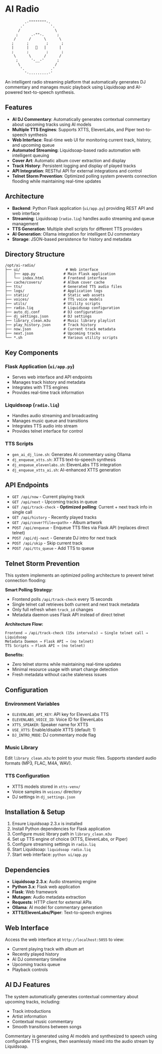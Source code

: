 # AI Radio

```
         .-""""""""-.
       .'            '.
      /                \
     ;      .-""-.      ;
    /      /      \      \
   ;      ;        ;      ;
   |      |   🎵   |      |
   ;      ;        ;      ;
    \      \      /      /
     ;      '-__-'      ;
      \                /
       '.            .'
         '-.........-'
```

An intelligent radio streaming platform that automatically generates DJ commentary and manages music playback using Liquidsoap and AI-powered text-to-speech synthesis.

## Features

- **AI DJ Commentary**: Automatically generates contextual commentary about upcoming tracks using AI models
- **Multiple TTS Engines**: Supports XTTS, ElevenLabs, and Piper text-to-speech synthesis
- **Web Interface**: Real-time web UI for monitoring current track, history, and upcoming queue
- **Automated Streaming**: Liquidsoap-based radio automation with intelligent queuing
- **Cover Art**: Automatic album cover extraction and display
- **Track History**: Persistent logging and display of played tracks
- **API Integration**: RESTful API for external integrations and control
- **Telnet Storm Prevention**: Optimized polling system prevents connection flooding while maintaining real-time updates

## Architecture

- **Backend**: Python Flask application (`ui/app.py`) providing REST API and web interface
- **Streaming**: Liquidsoap (`radio.liq`) handles audio streaming and queue management
- **TTS Generation**: Multiple shell scripts for different TTS providers
- **AI Generation**: Ollama integration for intelligent DJ commentary
- **Storage**: JSON-based persistence for history and metadata

## Directory Structure

```
/opt/ai-radio/
├── ui/                     # Web interface
│   ├── app.py             # Main Flask application
│   └── index.html         # Frontend interface
├── cache/covers/          # Album cover cache
├── tts/                   # Generated TTS audio files
├── logs/                  # Application logs
├── static/                # Static web assets
├── voices/                # TTS voice models
├── utils/                 # Utility scripts
├── radio.liq              # Liquidsoap configuration
├── auto_dj.conf           # DJ configuration
├── dj_settings.json       # DJ settings
├── library_clean.m3u      # Music library playlist
├── play_history.json      # Track history
├── now.json               # Current track metadata
├── next.json              # Upcoming tracks
└── *.sh                   # Various utility scripts
```

## Key Components

### Flask Application (`ui/app.py`)
- Serves web interface and API endpoints
- Manages track history and metadata
- Integrates with TTS engines
- Provides real-time track information

### Liquidsoap (`radio.liq`)
- Handles audio streaming and broadcasting
- Manages music queue and transitions
- Integrates TTS audio into stream
- Provides telnet interface for control

### TTS Scripts
- `gen_ai_dj_line.sh`: Generates AI commentary using Ollama
- `dj_enqueue_xtts.sh`: XTTS text-to-speech synthesis
- `dj_enqueue_elevenlabs.sh`: ElevenLabs TTS integration
- `dj_enqueue_xtts_ai.sh`: AI-enhanced XTTS generation

## API Endpoints

- `GET /api/now` - Current playing track
- `GET /api/next` - Upcoming tracks in queue  
- `GET /api/track-check` - **Optimized polling**: Current + next track info in single call
- `GET /api/history` - Recently played tracks
- `GET /api/cover?file=<path>` - Album artwork
- `POST /api/enqueue` - Enqueue TTS files via Flask API (replaces direct telnet)
- `POST /api/dj-next` - Generate DJ intro for next track
- `POST /api/skip` - Skip current track
- `POST /api/tts_queue` - Add TTS to queue

## Telnet Storm Prevention

This system implements an optimized polling architecture to prevent telnet connection flooding:

**Smart Polling Strategy:**
- Frontend polls `/api/track-check` every 15 seconds
- Single telnet call retrieves both current and next track metadata  
- Only full refresh when `track_id` changes
- Metadata daemon uses Flask API instead of direct telnet

**Architecture Flow:**
```
Frontend → /api/track-check (15s intervals) → Single telnet call → Liquidsoap
Metadata Daemon → Flask API → (no telnet)
TTS Scripts → Flask API → (no telnet)
```

**Benefits:**
- Zero telnet storms while maintaining real-time updates
- Minimal resource usage with smart change detection
- Fresh metadata without cache staleness issues

## Configuration

### Environment Variables
- `ELEVENLABS_API_KEY`: API key for ElevenLabs TTS
- `ELEVENLABS_VOICE_ID`: Voice ID for ElevenLabs
- `XTTS_SPEAKER`: Speaker name for XTTS
- `USE_XTTS`: Enable/disable XTTS (default: 1)
- `DJ_INTRO_MODE`: DJ commentary mode flag

### Music Library
Edit `library_clean.m3u` to point to your music files. Supports standard audio formats (MP3, FLAC, M4A, WAV).

### TTS Configuration
- XTTS models stored in `xtts-venv/`
- Voice samples in `voices/` directory
- DJ settings in `dj_settings.json`

## Installation & Setup

1. Ensure Liquidsoap 2.3.x is installed
2. Install Python dependencies for Flask application
3. Configure music library path in `library_clean.m3u`
4. Set up TTS engine of choice (XTTS, ElevenLabs, or Piper)
5. Configure streaming settings in `radio.liq`
6. Start Liquidsoap: `liquidsoap radio.liq`
7. Start web interface: `python ui/app.py`

## Dependencies

- **Liquidsoap 2.3.x**: Audio streaming engine
- **Python 3.x**: Flask web application
- **Flask**: Web framework
- **Mutagen**: Audio metadata extraction
- **Requests**: HTTP client for external APIs
- **Ollama**: AI model for commentary generation
- **XTTS/ElevenLabs/Piper**: Text-to-speech engines

## Web Interface

Access the web interface at `http://localhost:5055` to view:
- Current playing track with album art
- Recently played history
- AI DJ commentary timeline
- Upcoming tracks queue
- Playback controls

## AI DJ Features

The system automatically generates contextual commentary about upcoming tracks, including:
- Track introductions
- Artist information
- Contextual music commentary
- Smooth transitions between songs

Commentary is generated using AI models and synthesized to speech using configurable TTS engines, then seamlessly mixed into the audio stream by Liquidsoap.